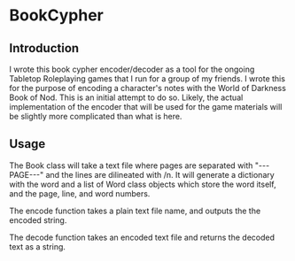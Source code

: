 # BookCypher

## Introduction

I wrote this book cypher encoder/decoder as a tool for the ongoing Tabletop Roleplaying games that I run for a group of my friends. 
I wrote this for the purpose of encoding a character's notes with the World of Darkness Book of Nod. This is an initial attempt to do so.
Likely, the actual implementation of the encoder that will be used for the game materials will be slightly more complicated than what is here.

## Usage

The Book class will take a text file where pages are separated with "---PAGE---" and the lines are dilineated with /n. 
It will generate a dictionary with the word and a list of Word class objects which store the word itself, and the page, line, and word numbers.

The encode function takes a plain text file name, and outputs the the encoded string.

The decode function takes an encoded text file and returns the decoded text as a string.
